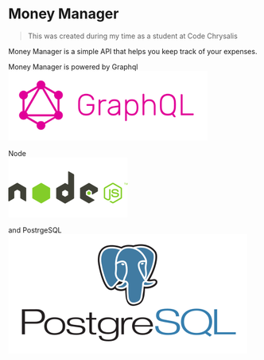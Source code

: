 # Money Manager
>This was created during my time as a student at Code Chrysalis

Money Manager is a simple API that helps you keep track of your expenses.

Money Manager is powered by Graphql<br> 
![alt text](img/graphql-logo.png)

Node<br>
![alt text](img/node-logo.png)

and PostrgeSQL
![alt text](img/postgresql-logo.png)